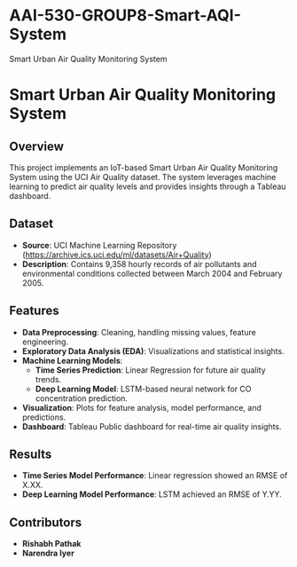 # AAI-530-GROUP8-Smart-AQI-System
Smart Urban Air Quality Monitoring System

# Smart Urban Air Quality Monitoring System

## Overview
This project implements an IoT-based Smart Urban Air Quality Monitoring System using the UCI Air Quality dataset. The system leverages machine learning to predict air quality levels and provides insights through a Tableau dashboard.

## Dataset
- **Source**: UCI Machine Learning Repository (https://archive.ics.uci.edu/ml/datasets/Air+Quality)
- **Description**: Contains 9,358 hourly records of air pollutants and environmental conditions collected between March 2004 and February 2005.

## Features
- **Data Preprocessing**: Cleaning, handling missing values, feature engineering.
- **Exploratory Data Analysis (EDA)**: Visualizations and statistical insights.
- **Machine Learning Models**:
  - **Time Series Prediction**: Linear Regression for future air quality trends.
  - **Deep Learning Model**: LSTM-based neural network for CO concentration prediction.
- **Visualization**: Plots for feature analysis, model performance, and predictions.
- **Dashboard**: Tableau Public dashboard for real-time air quality insights.


## Results
- **Time Series Model Performance**: Linear regression showed an RMSE of X.XX.
- **Deep Learning Model Performance**: LSTM achieved an RMSE of Y.YY.


## Contributors
- **Rishabh Pathak**
- **Narendra Iyer**

